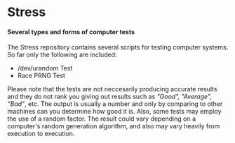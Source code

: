 Stress
======
#### **Several types and forms of computer tests**

The Stress repository contains several scripts for testing computer systems. So far only the following are included:

* /dev/urandom Test
* Race PRNG Test

Please note that the tests are not neccesarily producing accurate results and they do not rank you giving out results such as _"Good", "Average", "Bad"_, etc. The output is usually a number and only by comparing to other machines can you determine how good it is. Also, some tests may employ the use of a random factor. The result could vary depending on a computer's random generation algorithm, and also may vary heavily from execution to execution.



